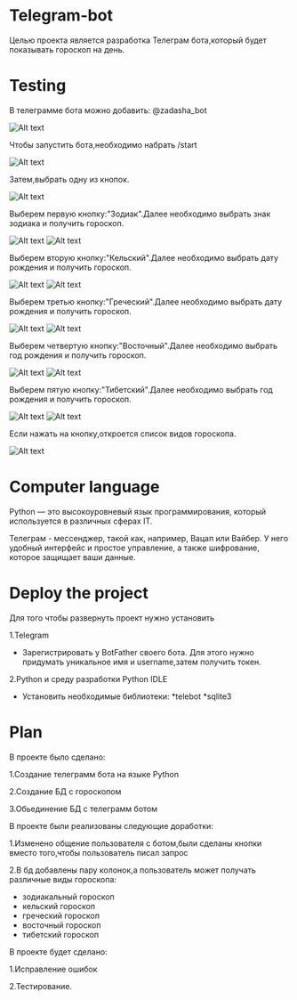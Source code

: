 # Telegram-bot
Целью проекта является разработка Телеграм бота,который будет показывать гороскоп на день.

# Testing
В телеграмме бота можно добавить: @zadasha_bot

![Alt text](https://github.com/baravinka/Telebot/blob/main/documentation/image1.PNG)

Чтобы запустить бота,необходимо набрать /start

![Alt text](https://github.com/baravinka/Telebot/blob/main/documentation/image2.PNG)

Затем,выбрать одну из кнопок.

![Alt text](https://github.com/baravinka/Telebot/blob/main/documentation/image2.PNG)

Выберем первую кнопку:"Зодиак".Далее необходимо выбрать знак зодиака и получить гороскоп.

![Alt text](https://github.com/baravinka/Telebot/blob/main/documentation/image3.PNG)
![Alt text](https://github.com/baravinka/Telebot/blob/main/documentation/image4.PNG)

Выберем вторую кнопку:"Кельский".Далее необходимо выбрать дату рождения и получить гороскоп.

![Alt text](https://github.com/baravinka/Telebot/blob/main/documentation/image5.PNG)
![Alt text](https://github.com/baravinka/Telebot/blob/main/documentation/image6.PNG)

Выберем третью кнопку:"Греческий".Далее необходимо выбрать дату рождения и получить гороскоп.

![Alt text](https://github.com/baravinka/Telebot/blob/main/documentation/image7.PNG)
![Alt text](https://github.com/baravinka/Telebot/blob/main/documentation/image13.PNG)

Выберем четвертую кнопку:"Восточный".Далее необходимо выбрать год рождения и получить гороскоп.

![Alt text](https://github.com/baravinka/Telebot/blob/main/documentation/image8.PNG)
![Alt text](https://github.com/baravinka/Telebot/blob/main/documentation/image9.PNG)

Выберем пятую кнопку:"Тибетский".Далее необходимо выбрать год рождения и получить гороскоп.

![Alt text](https://github.com/baravinka/Telebot/blob/main/documentation/image10.PNG)
![Alt text](https://github.com/baravinka/Telebot/blob/main/documentation/image12.PNG)

Если нажать на кнопку,откроется список видов гороскопа.

![Alt text](https://github.com/baravinka/Telebot/blob/main/documentation/image14.PNG)

# Computer language

Python — это высокоуровневый язык программирования, который используется в различных сферах IT.

Телеграм - мессенджер, такой как, например, Вацап или Вайбер.
У него удобный интерфейс и простое управление, а также шифрование, которое защищает ваши данные.

# Deploy the project
Для того чтобы развернуть проект нужно установить

1.Telegram

- Зарегистрировать у BotFather своего бота. Для этого нужно придумать уникальное имя и username,затем получить токен.

2.Python и среду разработки Python IDLE

- Установить необходимые библиотеки:
*telebot 
*sqlite3
                               
                                     
                                     
# Plan

В проекте было сделано:

1.Создание телеграмм бота на языке Python

2.Создание БД с гороскопом

3.Обьединение БД с телеграмм ботом

В проекте были реализованы следующие доработки:

1.Изменено общение пользователя с ботом,были сделаны кнопки вместо того,чтобы пользователь писал запрос

2.В бд добавлены пару колонок,а пользователь может получать различные виды гороскопа:
- зодиакальный гороскоп
- кельский гороскоп
- греческий гороскоп
- восточный гороскоп
- тибетский гороскоп


В проекте будет сделано:

1.Исправление ошибок

2.Тестирование.



